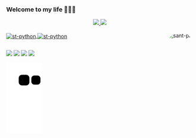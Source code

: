 ### Welcome to my life 👨🏿‍💻
<div align="center">
  <a href="https://github.com/santanna37">
  <img height="160em" src="https://github-readme-stats.vercel.app/api?username=santanna37&show_icons=true&theme=codeSTACKr&include_all_commits=true&count_private=true"/>
  <img height="160em" src="https://github-readme-stats.vercel.app/api/top-langs/?username=santanna37&layout=compact&langs_count=7&theme=codeSTACKr"/>
</div>

<div style="display: inline_block"><br>
  <img align="center" alt="st-python" height="70" width="80" src="https://icongr.am/devicon/python-original.svg?size=128&color=currentColor">
  
  <img align="center" alt="st-python" height="100" width="110" src="https://icongr.am/devicon/django-original.svg?size=128&color=currentColor">
  <img align="right" alt="sant-pic" height="250" style="border-radius:100px;" src="https://media.discordapp.net/attachments/1031065713886122035/1031065786288197713/Sharingan_GIF_-_Sharingan_-_Discover__Share_GIFs.gif?width=225&height=400">

##

<div> 
  <a href="santanna.ilha@gmail.com" target="_blank"><img src="https://img.shields.io/badge/Gmail-D14836?style=for-the-badge&logo=gmail&logoColor=white"></a>
  <a href="https://wa.me/qr/KWOJ4LBLHJ5AK1" target="_blank"><img src="https://img.shields.io/badge/WhatsApp-25D366?style=for-the-badge&logo=whatsapp&logoColor=white"></a>
  <a href="https://www.linkedin.com/in/santanna37/" target="_blank"><img src="https://img.shields.io/badge/LinkedIn-0077B5?style=for-the-badge&logo=linkedin&logoColor=white"></a>
  <a href="https://www.instagram.com/santanna37/" target="_blank"><img src="https://img.shields.io/badge/Instagram-E4405F?style=for-the-badge&logo=instagram&logoColor=white"></a>
   
 </div>
 
  ![Snake animation](https://github.com/rafaballerini/rafaballerini/blob/output/github-contribution-grid-snake.svg)
